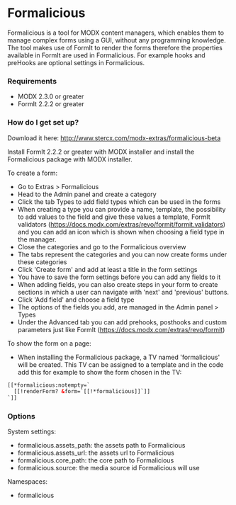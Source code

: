 # Formalicious #

Formalicious is a tool for MODX content managers, which enables them to manage complex forms using a GUI, without any programming knowledge. The tool makes use of FormIt to render the forms therefore the properties available in FormIt are used in Formalicious. For example hooks and preHooks are optional settings in Formalicious.

### Requirements ###
* MODX 2.3.0 or greater
* FormIt 2.2.2 or greater

### How do I get set up? ###
Download it here: http://www.stercx.com/modx-extras/formalicious-beta

Install FormIt 2.2.2 or greater with MODX installer and install the Formalicious package with MODX installer.

To create a form:
* Go to Extras > Formalicious
* Head to the Admin panel and create a category
* Click the tab Types to add field types which can be used in the forms
* When creating a type you can provide a name, template, the possibility to add values to the field and give these values a template, FormIt validators (https://docs.modx.com/extras/revo/formit/formit.validators) and you can add an icon which is shown when choosing a field type in the manager.
* Close the categories and go to the Formalicious overview
* The tabs represent the categories and you can now create forms under these categories
* Click 'Create form' and add at least a title in the form settings
* You have to save the form settings before you can add any fields to it
* When adding fields, you can also create steps in your form to create sections in which a user can navigate with 'next' and 'previous' buttons. 
* Click 'Add field' and choose a field type
* The options of the fields you add, are managed in the Admin panel > Types
* Under the Advanced tab you can add prehooks, posthooks and custom parameters just like FormIt (https://docs.modx.com/extras/revo/formit)
 
To show the form on a page:
* When installing the Formalicious package, a TV named 'formalicious' will be created. This TV can be assigned to a template and in the code add this for example to show the form chosen in the TV: 
```html
[[*formalicious:notempty=`
  [[!renderForm? &form=`[[!*formalicious]]`]]
`]]
```

### Options ###
System settings: 
* formalicious.assets_path: the assets path to Formalicious
* formalicious.assets_url: the assets url to Formalicious
* formalicious.core_path: the core path to Formalicious
* formalicious.source: the media source id Formalicious will use 

Namespaces:
* formalicious
